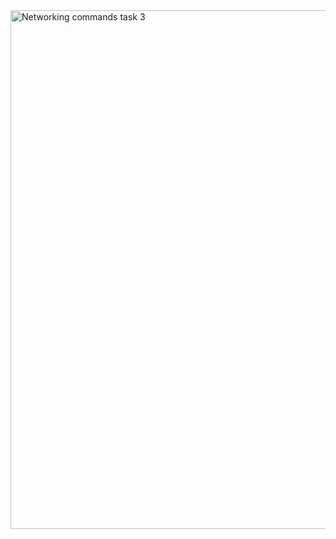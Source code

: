 <img width="1183" height="830" alt="Networking commands task 3" src="https://github.com/user-attachments/assets/c652dc7f-e5d4-467c-8532-9b4c864837df" />
